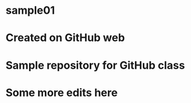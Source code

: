 sample01
========

# Created on GitHub web
# Sample repository for GitHub class
# Some more edits here
